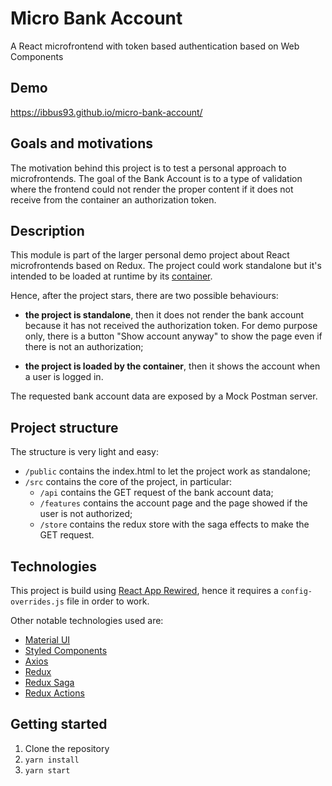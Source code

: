# Micro Bank Account
A React microfrontend with token based authentication based on Web Components

## Demo
https://ibbus93.github.io/micro-bank-account/

## Goals and motivations
The motivation behind this project is to test a personal approach to microfrontends. The goal of the 
Bank Account is to a type of validation where the frontend could not render the proper content if it does not 
receive from the container an authorization token. 

## Description
This module is part of the larger personal demo project about React microfrontends 
based on Redux. The project could work standalone but it's intended to be loaded at runtime by its 
<a href="https://www.github.com/Ibbus93/microfrontend-container" target="_blank">container</a>.

Hence, after the project stars, there are two possible behaviours:
  * **the project is standalone**, then it does not render the bank account because it has not received the 
  authorization token. For demo purpose only, there is a button "Show account anyway" to show
  the page even if there is not an authorization;
  
  * **the project is loaded by the container**, then it shows the account when a user is logged in.

The requested bank account data are exposed by a Mock Postman server.

## Project structure
The structure is very light and easy:
  *  `/public` contains the index.html to let the project work as standalone;
  *  `/src` contains the core of the project, in particular:
     *  `/api` contains the GET request of the bank account data;
     *  `/features` contains the account page and the page showed if the user is not authorized;
     *  `/store` contains the redux store with the saga effects to make the GET request.

## Technologies
This project is build using [React App Rewired](https://github.com/timarney/react-app-rewired), 
hence it requires a `config-overrides.js` file in order to work.

Other notable technologies used are:
  *  [Material UI](https://github.com/mui-org/material-ui)
  *  [Styled Components](https://github.com/styled-components/styled-components)
  *  [Axios](https://github.com/axios/axios)
  *  [Redux](https://github.com/reduxjs/react-redux)
  *  [Redux Saga](https://github.com/redux-saga/redux-saga)
  *  [Redux Actions](https://github.com/redux-utilities/redux-actions)
        
## Getting started

1. Clone the repository
2. `yarn install`
3. `yarn start`







